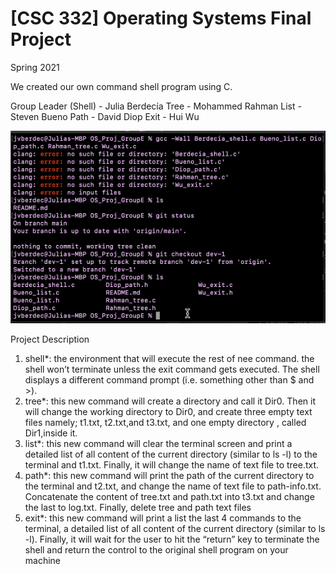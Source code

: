 # [CSC 332] Operating Systems Final Project
Spring 2021

We created our own command shell program using C.

Group Leader (Shell) - Julia Berdecía
Tree - Mohammed Rahman
List - Steven Bueno
Path - David Diop
Exit - Hui Wu

  <img src = 'https://github.com/jvberdec/OS_Proj_GroupE/blob/dev-1/shell_demo.gif/'>

Project Description

1. shell*: the environment that will execute the rest of nee command. the shell won’t terminate
unless the exit command gets executed. The shell displays a different command prompt (i.e.
something other than $ and >).
2. tree*: this new command will create a directory and call it Dir0. Then it will change the working
directory to Dir0, and create three empty text files namely; t1.txt, t2.txt,and t3.txt, and one empty
directory , called Dir1,inside it.
3. list*: this new command will clear the terminal screen and print a detailed list of all content of
the current directory (similar to ls -l) to the terminal and t1.txt. Finally, it will change the name of
text file to tree.txt.
4. path*: this new command will print the path of the current directory to the terminal and t2.txt,
and change the name of text file to path-info.txt. Concatenate the content of tree.txt and path.txt
into t3.txt and change the last to log.txt. Finally, delete tree and path text files
5. exit*: this new command will print a list the last 4 commands to the terminal, a detailed list of all
content of the current directory (similar to ls -l). Finally, it will wait for the user to hit the “return”
key to terminate the shell and return the control to the original shell program on your machine
